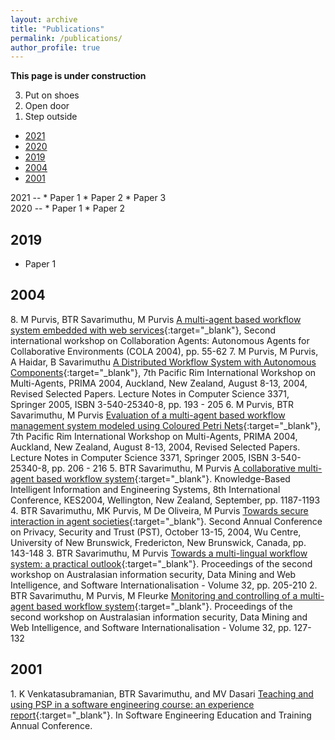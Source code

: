 ```yaml
---
layout: archive
title: "Publications"
permalink: /publications/
author_profile: true
---
```

**This page is under construction**

<ol start="3" reversed="reversed">
    <li>Put on shoes</li>
    <li>Open door</li>
    <li>Step outside</li>
</ol>


* [2021](#2021)
* [2020](#2020)
* [2019](#2019)
* [2004](#2004)
* [2001](#2001)


<div id="2021"></div>
2021
--
* Paper 1
* Paper 2
* Paper 3

<div id="2020"></div>
2020
--
* Paper 1
* Paper 2


2019
--
* Paper 1

2004
--

8\. M Purvis, BTR Savarimuthu, M Purvis [A multi-agent based workflow system embedded with web services](/files/papers/2004/2004_8.pdf){:target="_blank"}, Second international workshop on Collaboration Agents: Autonomous Agents for Collaborative Environments (COLA 2004), pp. 55-62
7\. M Purvis, M Purvis, A Haidar, B Savarimuthu [A Distributed Workflow System with Autonomous Components](/files/papers/2004/2004_7.pdf){:target="_blank"}, 7th Pacific Rim International Workshop on Multi-Agents, PRIMA 2004, Auckland, New Zealand, August 8-13, 2004, Revised Selected Papers. Lecture Notes in Computer Science 3371, Springer 2005, ISBN 3-540-25340-8, pp. 193 - 205
6\. M Purvis, BTR Savarimuthu, M Purvis [Evaluation of a multi-agent based workflow management system modeled using Coloured Petri Nets](/files/papers/2004/2004_6.pdf){:target="_blank"}, 7th Pacific Rim International Workshop on Multi-Agents, PRIMA 2004, Auckland, New Zealand, August 8-13, 2004, Revised Selected Papers. Lecture Notes in Computer Science 3371, Springer 2005, ISBN 3-540-25340-8, pp. 206 - 216
5\. BTR Savarimuthu, M Purvis [A collaborative multi-agent based workflow system](/files/papers/2004/2004_5.pdf){:target="_blank"}. Knowledge-Based Intelligent Information and Engineering Systems, 8th International Conference, KES2004, Wellington, New Zealand, September, pp. 1187-1193
4\. BTR Savarimuthu, MK Purvis, M De Oliveira, M Purvis [Towards secure interaction in agent societies](/files/papers/2004/2004_3.pdf){:target="_blank"}. Second Annual Conference on Privacy, Security and Trust (PST), October 13-15, 2004, Wu Centre, University of New Brunswick, Fredericton, New Brunswick, Canada, pp. 143-148
3\. BTR Savarimuthu, M Purvis [Towards a multi-lingual workflow system: a practical outlook](/files/papers/2004/2004_2.pdf){:target="_blank"}. Proceedings of the second workshop on Australasian information security, Data Mining and Web Intelligence, and Software Internationalisation - Volume 32, pp. 205-210
2\. BTR Savarimuthu, M Purvis, M Fleurke [Monitoring and controlling of a multi-agent based workflow system](/files/papers/2004/2004_1.pdf){:target="_blank"}. Proceedings of the second workshop on Australasian information security, Data Mining and Web Intelligence, and Software Internationalisation - Volume 32, pp. 127-132

2001
--
1\. K Venkatasubramanian, BTR Savarimuthu, and MV Dasari [Teaching and using PSP in a software engineering course: an experience report](/files/papers/2001/2001_1.pdf){:target="_blank"}. In Software Engineering Education and Training Annual Conference.

